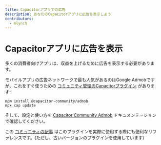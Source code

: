 ```yaml
---
title: Capacitorアプリでの広告
description: あなたのCapacitorアプリに広告を表示しよう
contributors:
  - mlynch
---
```


# Capacitorアプリに広告を表示

多くの消費者向けアプリは、収益を上げるために広告を表示する必要があります。

モバイルアプリの広告ネットワークで最も人気があるのはGoogle Admobですが、これをすぐ使うための [コミュニティ管理のCapacitorプラグイン](https://github.com/capacitor-community/admob) があります:

```shell
npm install @capacitor-community/admob
npx cap update
```

そして、設定と使い方を [Capacitor Community Admob](https://github.com/capacitor-community/admob) ドキュメンテーションで確認してください。

この [コミュニティの記事](https://medium.com/enappd/implement-admob-in-ionic-react-capacitor-apps-ebc7af360b41) はこのプラグインを実際に使用する際にも便利なリファレンスです。(ただし、古いバージョンのプラグインを使用しています)
